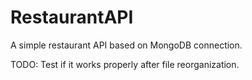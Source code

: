 # RestaurantAPI
A simple restaurant API based on MongoDB connection. 

TODO: Test if it works properly after file reorganization.
